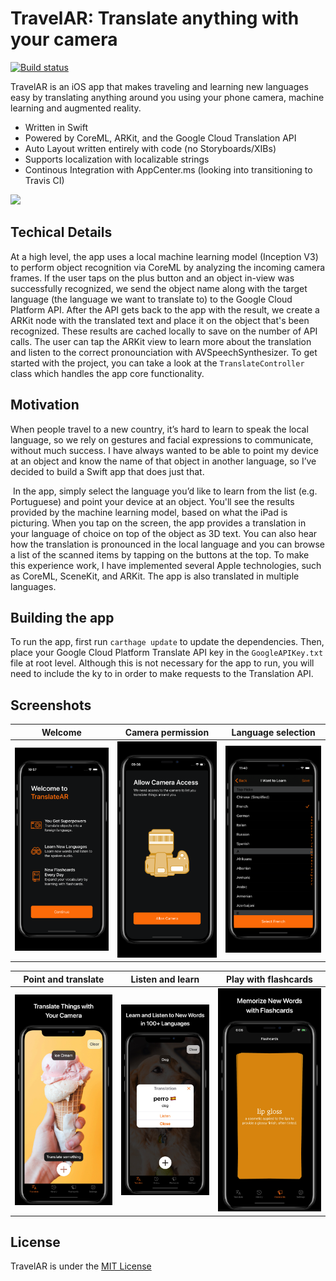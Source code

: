 # TravelAR: Translate anything with your camera
[![Build status](https://build.appcenter.ms/v0.1/apps/e0928fc1-253b-4e65-81cd-01e013fd6c0d/branches/master/badge)](https://appcenter.ms)

TravelAR is an iOS app that makes traveling and learning new languages easy by translating anything around you using your phone camera, machine learning and augmented reality. 

* Written in Swift
* Powered by CoreML, ARKit, and the Google Cloud Translation API
* Auto Layout written entirely with code (no Storyboards/XIBs)
* Supports localization with localizable strings
* Continous Integration with AppCenter.ms (looking into transitioning to Travis CI)

![](demo.gif)

## Techical Details
At a high level, the app uses a local machine learning model (Inception V3) to perform object recognition via CoreML by analyzing the incoming camera frames. If the user taps on the plus button and an object in-view was successfully recognized, we send the object name along with the target language (the language we want to translate to) to the Google Cloud Platform API. After the API gets back to the app with the result, we create a ARKit node with the translated text and place it on the object that's been recognized. These results are cached locally to save on the number of API calls. The user can tap the ARKit view to learn more about the translation and listen to the correct pronounciation with AVSpeechSynthesizer. To get started with the project, you can take a look at the `TranslateController` class which handles the app core functionality. 

## Motivation
When people travel to a new country, it’s hard to learn to speak the local language, so we rely on gestures and facial expressions to communicate, without much success. I have always wanted to be able to point my device at an object and know the name of that object in another language, so I’ve decided to build a Swift app that does just that. 

 In the app, simply select the language you’d like to learn from the list (e.g. Portuguese) and point your device at an object. You'll see the results provided by the machine learning model, based on what the iPad is picturing. When you tap on the screen, the app provides a translation in your language of choice on top of the object as 3D text. You can also hear how the translation is pronounced in the local language and you can browse a list of the scanned items by tapping on the buttons at the top. To make this experience work, I have implemented several Apple technologies, such as CoreML, SceneKit, and ARKit. The app is also translated in multiple languages.

## Building the app
To run the app, first run `carthage update` to update the dependencies. Then, place your Google Cloud Platform Translate API key in the `GoogleAPIKey.txt` file at root level. Although this is not necessary for the app to run, you will need to include the ky to in order to make requests to the Translation API.

## Screenshots
| Welcome  | Camera permission | Language selection |
| ------------- | ------------- | ------------- |
| ![](/Screenshots/onboarding_1.png?raw=true)  | ![](/Screenshots/onboarding_2.png?raw=true)  | ![](/Screenshots/onboarding_3.png?raw=true)  |

| Point and translate  | Listen and learn | Play with flashcards |
| ------------- | ------------- | ------------- |
| ![](/Screenshots/appstore_1.jpg?raw=true)  | ![](/Screenshots/appstore_2.jpg?raw=true) | ![](/Screenshots/appstore_3.jpg?raw=true)  |

## License
TravelAR is under the [MIT License](https://github.com/cesaredecal/TravelAR/blob/master/LICENSE.txt)
